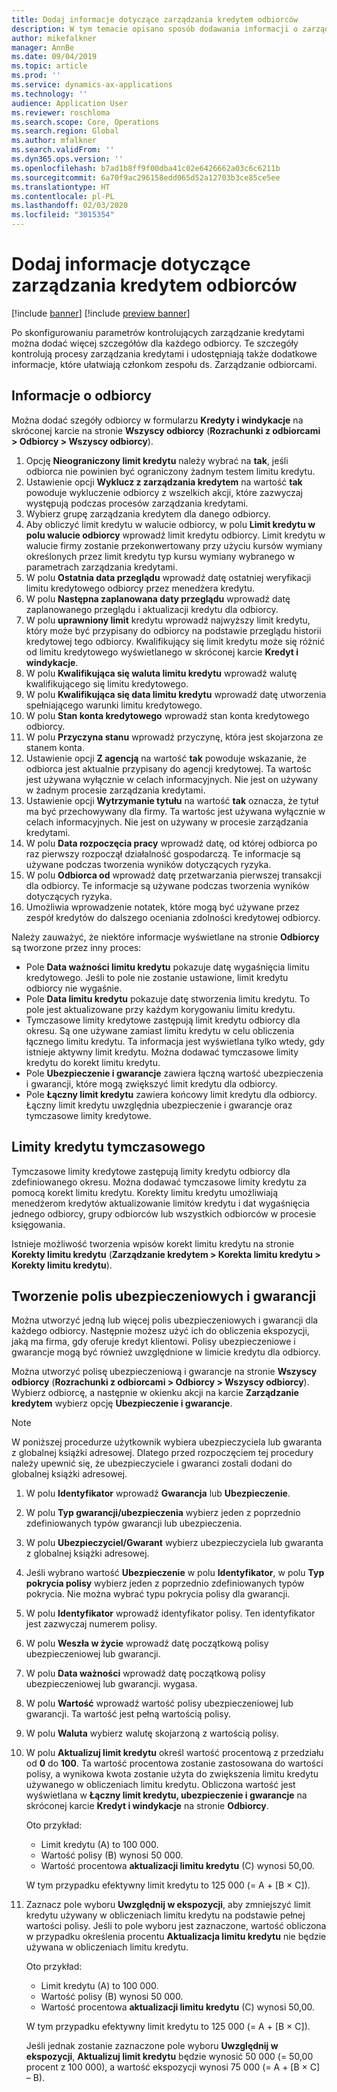 ```yaml
---
title: Dodaj informacje dotyczące zarządzania kredytem odbiorców
description: W tym temacie opisano sposób dodawania informacji o zarządzaniu kredytami dla odbiorcy.
author: mikefalkner
manager: AnnBe
ms.date: 09/04/2019
ms.topic: article
ms.prod: ''
ms.service: dynamics-ax-applications
ms.technology: ''
audience: Application User
ms.reviewer: roschloma
ms.search.scope: Core, Operations
ms.search.region: Global
ms.author: mfalkner
ms.search.validFrom: ''
ms.dyn365.ops.version: ''
ms.openlocfilehash: b7ad1b8ff9f00dba41c02e6426662a03c6c6211b
ms.sourcegitcommit: 6a70f9ac296158edd065d52a12703b3ce85ce5ee
ms.translationtype: HT
ms.contentlocale: pl-PL
ms.lasthandoff: 02/03/2020
ms.locfileid: "3015354"
---
```

# <a name="add-credit-management-information-for-customers"></a>Dodaj informacje dotyczące zarządzania kredytem odbiorców

[!include [banner](../includes/banner.md)]
[!include [preview banner](../includes/preview-banner.md)]

Po skonfigurowaniu parametrów kontrolujących zarządzanie kredytami można dodać więcej szczegółów dla każdego odbiorcy. Te szczegóły kontrolują procesy zarządzania kredytami i udostępniają także dodatkowe informacje, które ułatwiają członkom zespołu ds. Zarządzanie odbiorcami.

## <a name="customer-information"></a>Informacje o odbiorcy

Można dodać szegóły odbiorcy w formularzu **Kredyty i windykacje** na skróconej karcie na stronie **Wszyscy odbiorcy** (**Rozrachunki z odbiorcami \> Odbiorcy \> Wszyscy odbiorcy**).

1. Opcję **Nieograniczony limit kredytu** należy wybrać na **tak**, jeśli odbiorca nie powinien być ograniczony żadnym testem limitu kredytu.
2. Ustawienie opcji **Wyklucz z zarządzania kredytem** na wartość **tak** powoduje wykluczenie odbiorcy z wszelkich akcji, które zazwyczaj występują podczas procesów zarządzania kredytami.
3. Wybierz grupę zarządzania kredytem dla danego odbiorcy.
4. Aby obliczyć limit kredytu w walucie odbiorcy, w polu **Limit kredytu w polu walucie odbiorcy** wprowadź limit kredytu odbiorcy. Limit kredytu w walucie firmy zostanie przekonwertowany przy użyciu kursów wymiany określonych przez limit kredytu typ kursu wymiany wybranego w parametrach zarządzania kredytami.
5. W polu **Ostatnia data przeglądu** wprowadź datę ostatniej weryfikacji limitu kredytowego odbiorcy przez menedżera kredytu.
6. W polu **Następna zaplanowana daty przeglądu** wprowadź datę zaplanowanego przeglądu i aktualizacji kredytu dla odbiorcy.
7. W polu **uprawniony limit** kredytu wprowadź najwyższy limit kredytu, który może być przypisany do odbiorcy na podstawie przeglądu historii kredytowej tego odbiorcy. Kwalifikujący się limit kredytu może się różnić od limitu kredytowego wyświetlanego w skróconej karcie **Kredyt i windykacje**.
8. W polu **Kwalifikująca się waluta limitu kredytu** wprowadź walutę kwalifikującego się limitu kredytowego.
9. W polu **Kwalifikująca się data limitu kredytu** wprowadź datę utworzenia spełniającego warunki limitu kredytowego.
10. W polu **Stan konta kredytowego** wprowadź stan konta kredytowego odbiorcy.
11. W polu **Przyczyna stanu** wprowadź przyczynę, która jest skojarzona ze stanem konta.
12. Ustawienie opcji **Z agencją** na wartość **tak** powoduje wskazanie, że odbiorca jest aktualnie przypisany do agencji kredytowej. Ta wartośc jest używana wyłącznie w celach informacyjnych. Nie jest on używany w żadnym procesie zarządzania kredytami.
13. Ustawienie opcji **Wytrzymanie tytułu** na wartość **tak** oznacza, że tytuł ma być przechowywany dla firmy. Ta wartośc jest używana wyłącznie w celach informacyjnych. Nie jest on używany w procesie zarządzania kredytami.
14. W polu **Data rozpoczęcia pracy** wprowadź datę, od której odbiorca po raz pierwszy rozpoczął działalność gospodarczą. Te informacje są używane podczas tworzenia wyników dotyczących ryzyka.
15. W polu **Odbiorca od** wprowadź datę przetwarzania pierwszej transakcji dla odbiorcy. Te informacje są używane podczas tworzenia wyników dotyczących ryzyka.
16. Umożliwia wprowadzenie notatek, które mogą być używane przez zespół kredytów do dalszego oceniania zdolności kredytowej odbiorcy.

Należy zauważyć, że niektóre informacje wyświetlane na stronie **Odbiorcy** są tworzone przez inny proces:

- Pole **Data ważności limitu kredytu** pokazuje datę wygaśnięcia limitu kredytowego. Jeśli to pole nie zostanie ustawione, limit kredytu odbiorcy nie wygaśnie.
- Pole **Data limitu kredytu** pokazuje datę stworzenia limitu kredytu. To pole jest aktualizowane przy każdym korygowaniu limitu kredytu.
- Tymczasowe limity kredytowe zastępują limit kredytu odbiorcy dla okresu. Są one używane zamiast limitu kredytu w celu obliczenia łącznego limitu kredytu. Ta informacja jest wyświetlana tylko wtedy, gdy istnieje aktywny limit kredytu. Można dodawać tymczasowe limity kredytu do korekt limitu kredytu.
- Pole **Ubezpieczenie i gwarancje** zawiera łączną wartość ubezpieczenia i gwarancji, które mogą zwiększyć limit kredytu dla odbiorcy.
- Pole **Łączny limit kredytu** zawiera końcowy limit kredytu dla odbiorcy. Łączny limit kredytu uwzględnia ubezpieczenie i gwarancje oraz tymczasowe limity kredytowe.

## <a name="temporary-credit-limits"></a>Limity kredytu tymczasowego

Tymczasowe limity kredytowe zastępują limity kredytu odbiorcy dla zdefiniowanego okresu. Można dodawać tymczasowe limity kredytu za pomocą korekt limitu kredytu. Korekty limitu kredytu umożliwiają menedżerom kredytów aktualizowanie limitów kredytu i dat wygaśnięcia jednego odbiorcy, grupy odbiorców lub wszystkich odbiorców w procesie księgowania.

Istnieje możliwość tworzenia wpisów korekt limitu kredytu na stronie **Korekty limitu kredytu** (**Zarządzanie kredytem \> Korekta limitu kredytu \> Korekty limitu kredytu**).

## <a name="create-insurance-policies-and-guarantees"></a>Tworzenie polis ubezpieczeniowych i gwarancji

Można utworzyć jedną lub więcej polis ubezpieczeniowych i gwarancji dla każdego odbiorcy. Następnie możesz użyć ich do obliczenia ekspozycji, jaką ma firma, gdy oferuje kredyt klientowi. Polisy ubezpieczeniowe i gwarancje mogą być również uwzględnione w limicie kredytu dla odbiorcy.

Można utworzyć polisę ubezpieczeniową i gwarancje na stronie **Wszyscy odbiorcy** (**Rozrachunki z odbiorcami \> Odbiorcy \> Wszyscy odbiorcy**). Wybierz odbiorcę, a następnie w okienku akcji na karcie **Zarządzanie kredytem** wybierz opcję **Ubezpieczenie i gwarancje**.

> [!NOTE]
> W poniższej procedurze użytkownik wybiera ubezpieczyciela lub gwaranta z globalnej książki adresowej. Dlatego przed rozpoczęciem tej procedury należy upewnić się, że ubezpieczyciele i gwaranci zostali dodani do globalnej książki adresowej.

1. W polu **Identyfikator** wprowadź **Gwarancja** lub **Ubezpieczenie**.
2. W polu **Typ gwarancji/ubezpieczenia** wybierz jeden z poprzednio zdefiniowanych typów gwarancji lub ubezpieczenia.
3. W polu **Ubezpieczyciel/Gwarant** wybierz ubezpieczyciela lub gwaranta z globalnej książki adresowej. 
4. Jeśli wybrano wartość **Ubezpieczenie** w polu **Identyfikator**, w polu **Typ pokrycia polisy** wybierz jeden z poprzednio zdefiniowanych typów pokrycia. Nie można wybrać typu pokrycia polisy dla gwarancji.
5. W polu **Identyfikator** wprowadź identyfikator polisy. Ten identyfikator jest zazwyczaj numerem polisy.
6. W polu **Weszła w życie** wprowadź datę początkową polisy ubezpieczeniowej lub gwarancji.
7. W polu **Data ważności** wprowadź datę początkową polisy ubezpieczeniowej lub gwarancji. wygasa.
8. W polu **Wartość** wprowadź wartość polisy ubezpieczeniowej lub gwarancji. Ta wartość jest pełną wartością polisy.
9. W polu **Waluta** wybierz walutę skojarzoną z wartością polisy. 
10. W polu **Aktualizuj limit kredytu** określ wartość procentową z przedziału od **0** do **100**. Ta wartość procentowa zostanie zastosowana do wartości polisy, a wynikowa kwota zostanie użyta do zwiększenia limitu kredytu używanego w obliczeniach limitu kredytu. Obliczona wartość jest wyświetlana w **Łączny limit kredytu, ubezpieczenie i gwarancje** na skróconej karcie **Kredyt i windykacje** na stronie **Odbiorcy**.

    Oto przykład:

    - Limit kredytu (A) to 100 000.
    - Wartość polisy (B) wynosi 50 000.
    - Wartość procentowa **aktualizacji limitu kredytu** (C) wynosi 50,00.
    
    W tym przypadku efektywny limit kredytu to 125 000 (= A + \[B × C\]).

11. Zaznacz pole wyboru **Uwzględnij w ekspozycji**, aby zmniejszyć limit kredytu używany w obliczeniach limitu kredytu na podstawie pełnej wartości polisy. Jeśli to pole wyboru jest zaznaczone, wartość obliczona w przypadku określenia procentu **Aktualizacja limitu kredytu** nie będzie używana w obliczeniach limitu kredytu.

    Oto przykład:

    - Limit kredytu (A) to 100 000.
    - Wartość polisy (B) wynosi 50 000.
    - Wartość procentowa **aktualizacji limitu kredytu** (C) wynosi 50,00.

    W tym przypadku efektywny limit kredytu to 125 000 (= A + \[B × C\]).
    
    Jeśli jednak zostanie zaznaczone pole wyboru **Uwzględnij w ekspozycji**, **Aktualizuj limit kredytu** będzie wynosić 50 000 (= 50,00 procent z 100 000), a wartość ekspozycji wynosi 75 000 (= A + \[B × C\] – B).
